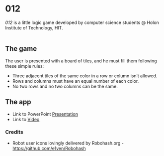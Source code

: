 # 012
*012* is a little logic game developed by computer science students @ Holon Institute of Technology, HIT.  
<br/>
## The game
The user is presented with a board of tiles, and he must fill them following these simple rules:  
 - Three adjacent tiles of the same color in a row or column isn’t allowed.  
 - Rows and columns must have an equal number of each color.  
 - No two rows and no two columns can be the same.   
## The app
 - Link to PowerPoint [Presentation](012.pptx)  
 - Link to [Video](012.mp4)

### Credits
 - Robot user icons lovingly delivered by Robohash.org - https://github.com/e1ven/Robohash
